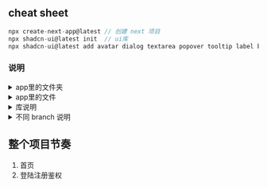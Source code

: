 ## cheat sheet

```js
npx create-next-app@latest // 创建 next 项目
npx shadcn-ui@latest init  // ui库
npx shadcn-ui@latest add avatar dialog textarea popover tooltip label button skeleton accordion separator sheet input// ui组件
```

### 说明

<details>
<summary>app里的文件夹</summary>
name --> 路由名
[name] --> 动态路由
（name）--> 不会访问，用于管理路由
_component --> 不会访问
</details>

<details>
<summary>app里的文件</summary>
layout --> 一个文件夹只能有一个 layout，表示这个文件夹的所有子文件夹都会有 layout 里面的内容，可以授收{children}，表示子文件夹里面的内容
</details>

<details>
<summary>库说明</summary>

- css 库：tailwind
- ui 库：lucide-react(next 自带)、shadcn-ui(通用组件)、sonner（toast,message）、hello-pangea/dnd(拖拽)、
- 用户登陆鉴权：clerk
- ~~用户支付订阅管理: stripe~~
- ORM：prisma
- 云数据库：~~原来用的 planetscale=>garbage🤬 限制中国用户注册还把之前的数据封了~~ 目前用的：Neon
- 客户端状态管理库：zustand
- 服务端状态管理库：TanStack Query
- hooks 库：usehooks-ts
- js 工具库：lodash
- 类型验证库: zod
- 时间格式库: date-fns
- 图片库: unsplash
- 网站托管: vercel

</details>

<details>
<summary>不同 branch 说明</summary>
init-next-app:初始化next项目
home:home主页
sign-up: 登陆注册鉴权
org-sidebar: org页面的sidebar
</details>

## 整个项目节奏

1. 首页
2. 登陆注册鉴权
